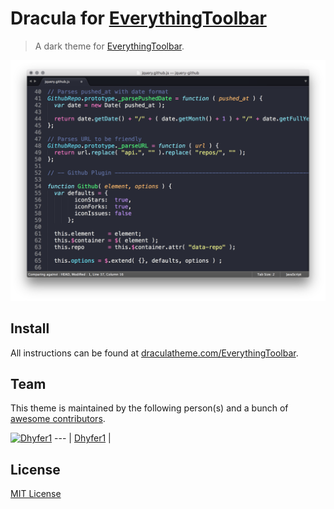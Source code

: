 # Dracula for [EverythingToolbar](https://github.com/stnkl/EverythingToolbar)

> A dark theme for [EverythingToolbar](https://github.com/stnkl/EverythingToolbar).

![Screenshot](./screenshot.png)

## Install

All instructions can be found at [draculatheme.com/EverythingToolbar](https://draculatheme.com/EverythingToolbar).

## Team

This theme is maintained by the following person(s) and a bunch of [awesome contributors](https://github.com/dracula/template/graphs/contributors).

[![Dhyfer1](https://avatars3.githubusercontent.com/u/50301201?v=4&s=100)](https://github.com/Dhyfer1)
--- |
[Dhyfer1](https://github.com/Dhyfer1) |

## License

[MIT License](./LICENSE)
